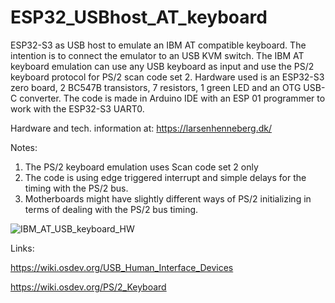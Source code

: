 # ESP32_USBhost_AT_keyboard
ESP32-S3 as USB host to emulate an IBM AT compatible keyboard. The intention is to connect the emulator to an USB KVM switch.
The IBM AT keyboard emulation can use any USB keyboard as input and use the PS/2 keyboard protocol for PS/2 scan code set 2.
Hardware used is an ESP32-S3 zero board, 2 BC547B transistors, 7 resistors, 1 green LED and an OTG USB-C converter.
The code is made in Arduino IDE with an ESP 01 programmer to work with the ESP32-S3 UART0.

Hardware and tech. information at: https://larsenhenneberg.dk/
 
Notes:
1. The PS/2 keyboard emulation uses Scan code set 2 only
2. The code is using edge triggered interrupt and simple delays for the timing with the PS/2 bus.
3. Motherboards might have slightly different ways of PS/2 initializing in terms of dealing with the PS/2 bus timing.
   
![IBM_AT_USB_keyboard_HW](https://github.com/user-attachments/assets/f3f84d8d-aad0-4718-ab72-accd76cc90af)

Links:

https://wiki.osdev.org/USB_Human_Interface_Devices

https://wiki.osdev.org/PS/2_Keyboard

